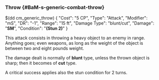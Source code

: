 ### Throw {#BaM-s-generic-combat-throw}

$(dd cm_generic_throw)
{
	"Cost": "5 CP",
	"Type": "Attack",
	"Modifier": "mS",
	"DR": "-1",
	"Range": "15 ft",
	"Damage Type": "blunt/cut",
	"Damage": "__SM__",
	"Condition": "__(Stun 2)__"
}

This attack consists in throwing a heavy object to an enemy in range.
Anything goes; even weapons, as long as the weight of the object is
between two and eight pounds weight.

The damage dealt is normally of __blunt__ type, unless the thrown object
is sharp; then it becomes of __cut__ type.

A critical success applies also the stun condition for 2 turns.
